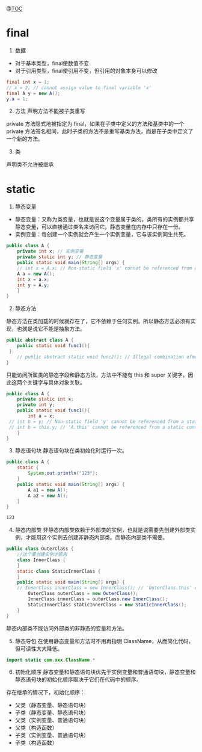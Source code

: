 ﻿@[TOC](目录)
# final
1. 数据

- 对于基本类型，final使数值不变
- 对于引用类型，final使引用不变，但引用的对象本身可以修改

```java
final int x = 1;
// x = 2; // cannot assign value to final variable 'x'
final A y = new A();
y.a = 1;

```

2. 方法
声明⽅法不能被⼦类重写


private ⽅法隐式地被指定为 final，如果在⼦类中定义的⽅法和基类中的⼀个 private ⽅法签名相同，此时⼦类的⽅法不是重写基类⽅法，⽽是在⼦类中定义了⼀个新的⽅法。

3. 类

声明类不允许被继承

# static
1. 静态变量

- 静态变量：⼜称为类变量，也就是说这个变量属于类的，类所有的实例都共享静态变量，可以直接通过类名来访问它。静态变量在内存中只存在⼀份。
- 实例变量：每创建⼀个实例就会产⽣⼀个实例变量，它与该实例同⽣共死。

```java
public class A {
 	private int x; // 实例变量
 	private static int y; // 静态变量
 	public static void main(String[] args) {
 	// int x = A.x; // Non-static field 'x' cannot be referenced from a static context
 	A a = new A();
 	int x = a.x;
 	int y = A.y;
 	}
}
```

2. 静态方法

静态⽅法在类加载的时候就存在了，它不依赖于任何实例。所以静态⽅法必须有实现，也就是说它不能是抽象⽅法。

```java
public abstract class A {
 	public static void func1(){
 }
 	// public abstract static void func2(); // Illegal combination ofmodifiers: 'abstract' and 'static'
}
```
只能访问所属类的静态字段和静态⽅法，⽅法中不能有 this 和 super 关键字，因此这两个关键字与具体对象关联。

```java
public class A {
 	private static int x;
 	private int y;
 	public static void func1(){
 		int a = x;
 // int b = y; // Non-static field 'y' cannot be referenced from a static context
 // int b = this.y; // 'A.this' cannot be referenced from a static context
 	}
}
```



3. 静态语句块
静态语句块在类初始化时运⾏⼀次。

```java
public class A {
 	static {
 		System.out.println("123");
 	}
 	public static void main(String[] args) {
 		A a1 = new A();
 		A a2 = new A();
 	}
}
```

```cmd
123
```

4. 静态内部类
⾮静态内部类依赖于外部类的实例，也就是说需要先创建外部类实例，才能⽤这个实例去创建⾮静态内部类。⽽静态内部类不需要。

```java
public class OuterClass {
	//这个要创建实例才能用
 	class InnerClass {
 	}
 	static class StaticInnerClass {
 	}
 	public static void main(String[] args) {
 	// InnerClass innerClass = new InnerClass(); // 'OuterClass.this' cannot be referenced from a static context
 		OuterClass outerClass = new OuterClass();
 		InnerClass innerClass = outerClass.new InnerClass();
 		StaticInnerClass staticInnerClass = new StaticInnerClass();
 	}
}
```
静态内部类不能访问外部类的⾮静态的变量和⽅法。

5. 静态导包
在使⽤静态变量和⽅法时不⽤再指明 ClassName，从⽽简化代码，但可读性⼤⼤降低。

```java
import static com.xxx.ClassName.*
```

6. 初始化顺序
静态变量和静态语句块优先于实例变量和普通语句块，静态变量和静态语句块的初始化顺序取决于它们在代码中的顺序。

存在继承的情况下，初始化顺序：

 - ⽗类（静态变量、静态语句块）
 - ⼦类（静态变量、静态语句块）
 - ⽗类（实例变量、普通语句块）
 - ⽗类（构造函数）
 - ⼦类（实例变量、普通语句块）
 - ⼦类（构造函数）

